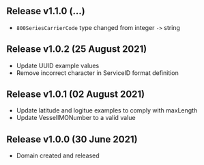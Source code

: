 Release v1.1.0 (...)
-------------------------------
- `800SeriesCarrierCode` type changed from integer `->` string

Release v1.0.2 (25 August 2021)
-------------------------------
- Update UUID example values
- Remove incorrect character in ServiceID format definition

Release v1.0.1 (02 August 2021)
-------------------------------
- Update latitude and logitue examples to comply with maxLength
- Update VesselIMONumber to a valid value

Release v1.0.0 (30 June 2021)
-----------------------------
- Domain created and released
